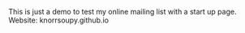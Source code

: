 This is just a demo to test my online mailing list with a start up page.
Website: knorrsoupy.github.io

